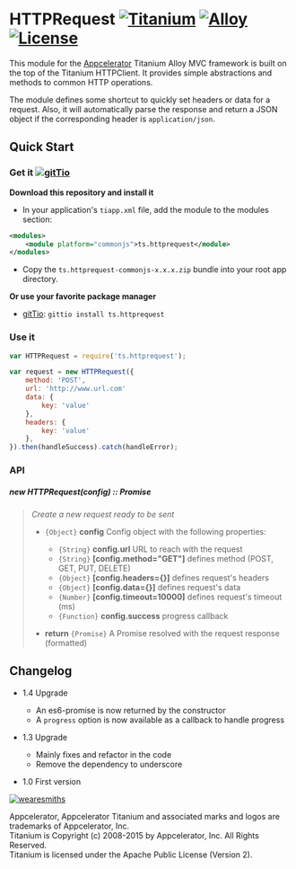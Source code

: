 # HTTPRequest [![Titanium](http://www-static.appcelerator.com/badges/titanium-git-badge-sq.png)](http://www.appcelerator.com/titanium/) [![Alloy](http://www-static.appcelerator.com/badges/alloy-git-badge-sq.png)](http://www.appcelerator.com/alloy/) [![License](http://img.shields.io/badge/license-Apache%202.0-blue.svg?style=flat)](http://choosealicense.com/licenses/apache-2.0/)

This module for the [Appcelerator](http://www.appcelerator.com) Titanium Alloy MVC framework is
built on the top of the Titanium HTTPClient. It provides simple abstractions and methods to common
HTTP operations.

The module defines some shortcut to quickly set headers or data for a request. Also, it will
automatically parse the response and return a JSON object if the corresponding header is
`application/json`. 

## Quick Start

### Get it [![gitTio](http://gitt.io/badge.png)](http://gitt.io/component/ts.httprequest) 

**Download this repository and install it**

* In your application's `tiapp.xml` file, add the module to the modules section: 

```xml
<modules>
    <module platform="commonjs">ts.httprequest</module>
</modules>
```

* Copy the `ts.httprequest-commonjs-x.x.x.zip` bundle into your root app directory.

**Or use your favorite package manager** 

- [gitTio](http://gitt.io/cli): `gittio install ts.httprequest`

### Use it

```javascript
var HTTPRequest = require('ts.httprequest');

var request = new HTTPRequest({
    method: 'POST',
    url: 'http://www.url.com'
    data: {
        key: 'value'
    },
    headers: {
        key: 'value'
    },
}).then(handleSuccess).catch(handleError);
```

### API

##### new HTTPRequest(config) :: Promise

> *Create a new request ready to be sent*
>
> - `{Object}` **config** Config object with the following properties:
>   - `{String}` **config.url** URL to reach with the request
>   - `{String}` **[config.method="GET"]** defines method (POST, GET, PUT, DELETE)
>   - `{Object}` **[config.headers={}]** defines request's headers
>   - `{Object}` **[config.data={}]** defines request's data
>   - `{Number}` **[config.timeout=10000]** defines request's timeout (ms)
>   - `{Function}` **config.success** progress callback 
>   
> - **return** `{Promise}` A Promise resolved with the request response (formatted)


## Changelog
* 1.4 Upgrade
    - An es6-promise is now returned by the constructor
    - A `progress` option is now available as a callback to handle progress

* 1.3 Upgrade
    - Mainly fixes and refactor in the code 
    - Remove the dependency to underscore

* 1.0 First version

[![wearesmiths](http://wearesmiths.com/media/logoGitHub.png)](http://wearesmiths.com)

Appcelerator, Appcelerator Titanium and associated marks and logos are trademarks of Appcelerator, Inc.  
Titanium is Copyright (c) 2008-2015 by Appcelerator, Inc. All Rights Reserved.  
Titanium is licensed under the Apache Public License (Version 2).  
